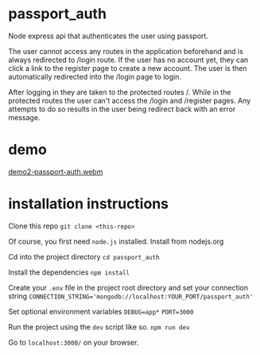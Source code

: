 # passport_auth
Node express api that authenticates the user using passport. 

The user cannot access any routes in the application beforehand and is always redirected to /login route.
If the user has no account yet, they can click a link to the register page to create a new account.
The user is then automatically redirected into the /login page to login.

After logging in they are taken to the protected routes /.
While in the protected routes the user can't access the /login and /register pages.
Any attempts to do so results in the user being redirect back with an error message.

# demo

[demo2-passport-auth.webm](https://github.com/pgm-githumbi/passport_auth/assets/85244060/7b912b4f-58c5-4093-bdaa-f2356563513a)

# installation instructions
Clone this repo
```git clone <this-repo>```

Of course, you first need ```node.js``` installed. Install from nodejs.org

Cd into the project directory
```cd passport_auth```

Install the dependencies
```npm install```

Create your ```.env``` file in the project root directory and set your connection string
```CONNECTION_STRING='mongodb://localhost:YOUR_PORT/passport_auth'```

Set optional environment variables
```DEBUG=app*```
```PORT=3000```

Run the project using the ```dev``` script like so.
```npm run dev```

Go to ```localhost:3000/``` on your browser.


